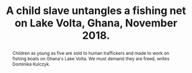 ---
category: news
title: Freeing the child slaves of Lake Volta
abstract: Children as young as five are sold to human traffickers and made to work on fishing boats on Ghana's Lake Volta. We must demand they are freed, writes Dominika Kulczyk.
publishedDateTime: 2019-03-01T11:19:46Z
sourceUrl: https://www.msn.com/en-us/news/us/freeing-the-child-slaves-of-lake-volta/ar-BBUeR7b?
type: article

provider:
  name: CNN
  id: V_AAqcK7_global
tags:
  - AI

images: 
    - url: https://img-s-msn-com.akamaized.net/tenant/amp/entityid/BBUeJdy.img
width: 1100
height: 619
quality: 74
title: A child slave untangles a fishing net on Lake Volta, Ghana, November 2018.
attribution: 
focalRegion:
  x1: 0
  x2: 0
  y1: 0
  y2: 0

---